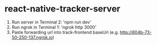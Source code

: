 # react-native-tracker-server
1. Run server in Terminal 2: 'npm run dev'
2. Run ngrok in Terminal 1: 'ngrok http 3000'
3. Paste forwarding url into track-frontend baseUrl (e.g. http://604b-73-50-250-137.ngrok.io)